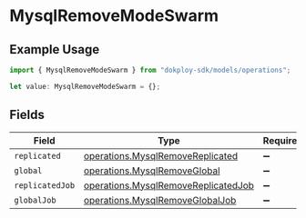 # MysqlRemoveModeSwarm

## Example Usage

```typescript
import { MysqlRemoveModeSwarm } from "dokploy-sdk/models/operations";

let value: MysqlRemoveModeSwarm = {};
```

## Fields

| Field                                                                                      | Type                                                                                       | Required                                                                                   | Description                                                                                |
| ------------------------------------------------------------------------------------------ | ------------------------------------------------------------------------------------------ | ------------------------------------------------------------------------------------------ | ------------------------------------------------------------------------------------------ |
| `replicated`                                                                               | [operations.MysqlRemoveReplicated](../../models/operations/mysqlremovereplicated.md)       | :heavy_minus_sign:                                                                         | N/A                                                                                        |
| `global`                                                                                   | [operations.MysqlRemoveGlobal](../../models/operations/mysqlremoveglobal.md)               | :heavy_minus_sign:                                                                         | N/A                                                                                        |
| `replicatedJob`                                                                            | [operations.MysqlRemoveReplicatedJob](../../models/operations/mysqlremovereplicatedjob.md) | :heavy_minus_sign:                                                                         | N/A                                                                                        |
| `globalJob`                                                                                | [operations.MysqlRemoveGlobalJob](../../models/operations/mysqlremoveglobaljob.md)         | :heavy_minus_sign:                                                                         | N/A                                                                                        |